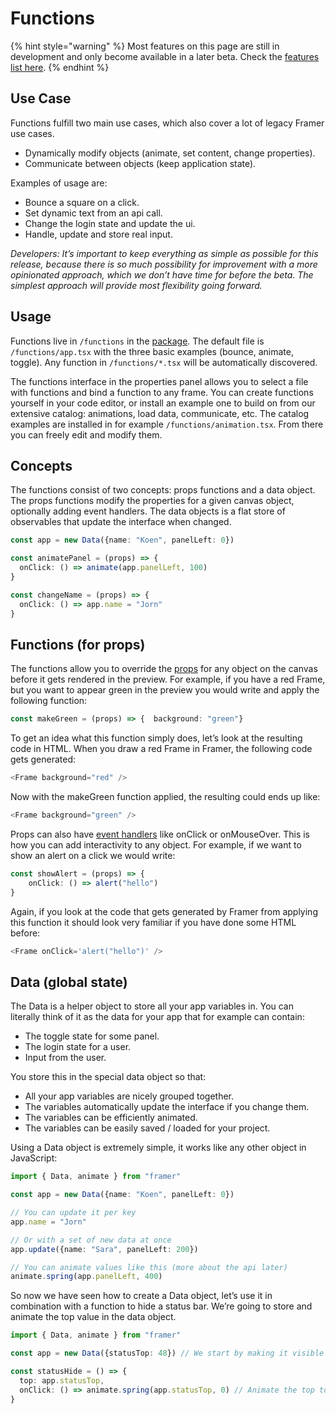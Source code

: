 # Functions

{% hint style="warning" %}
Most features on this page are still in development and only become available in a later beta. Check the [features list here](../introduction/beta.md#beta-features).
{% endhint %}

## Use Case

Functions fulfill two main use cases, which also cover a lot of legacy Framer use cases.

* Dynamically modify objects \(animate, set content, change properties\).
* Communicate between objects \(keep application state\).

Examples of usage are:

* Bounce a square on a click.
* Set dynamic text from an api call.
* Change the login state and update the ui.
* Handle, update and store real input.

_Developers: It’s important to keep everything as simple as possible for this release, because there is so much possibility for improvement with a more opinionated approach, which we don’t have time for before the beta. The simplest approach will provide most flexibility going forward._

## Usage

Functions live in `/functions` in the [package](packages.md). The default file is `/functions/app.tsx` with the three basic examples \(bounce, animate, toggle\). Any function in `/functions/*.tsx` will be automatically discovered.

The functions interface in the properties panel allows you to select a file with functions and bind a function to any frame. You can create functions yourself in your code editor, or install an example one to build on from our extensive catalog: animations, load data, communicate, etc. The catalog examples are installed in for example `/functions/animation.tsx`. From there you can freely edit and modify them.

## Concepts

The functions consist of two concepts: props functions and a data object. The props functions modify the properties for a given canvas object, optionally adding event handlers. The data objects is a flat store of observables that update the interface when changed.

```typescript
const app = new Data({name: "Koen", panelLeft: 0})

const animatePanel = (props) => {
  onClick: () => animate(app.panelLeft, 100)
}

const changeName = (props) => {
  onClick: () => app.name = "Jorn"
}
```

## Functions \(for props\)

The functions allow you to override the [props](https://reactjs.org/docs/components-and-props.html) for any object on the canvas before it gets rendered in the preview. For example, if you have a red Frame, but you want to appear green in the preview you would write and apply the following function:

```typescript
const makeGreen = (props) => {  background: "green"}
```

To get an idea what this function simply does, let’s look at the resulting code in HTML. When you draw a red Frame in Framer, the following code gets generated:

```typescript
<Frame background="red" />
```

Now with the makeGreen function applied, the resulting could ends up like:

```typescript
<Frame background="green" />
```

Props can also have [event handlers](https://www.khanacademy.org/computing/computer-programming/html-css-js/html-js-dom-events/a/dom-event-types) like onClick or onMouseOver. This is how you can add interactivity to any object. For example, if we want to show an alert on a click we would write:

```typescript
const showAlert = (props) => {
    onClick: () => alert("hello")
}
```

Again, if you look at the code that gets generated by Framer from applying this function it should look very familiar if you have done some HTML before:

```typescript
<Frame onClick='alert("hello")' />
```

## Data \(global state\)

The Data is a helper object to store all your app variables in. You can literally think of it as the data for your app that for example can contain:

* The toggle state for some panel.
* The login state for a user.
* Input from the user.

You store this in the special data object so that:

* All your app variables are nicely grouped together.
* The variables automatically update the interface if you change them.
* The variables can be efficiently animated.
* The variables can be easily saved / loaded for your project.

Using a Data object is extremely simple, it works like any other object in JavaScript:

```typescript
import { Data, animate } from "framer"

const app = new Data({name: "Koen", panelLeft: 0})

// You can update it per key
app.name = "Jorn"

// Or with a set of new data at once
app.update({name: "Sara", panelLeft: 200})

// You can animate values like this (more about the api later)
animate.spring(app.panelLeft, 400)
```

So now we have seen how to create a Data object, let’s use it in combination with a function to hide a status bar. We’re going to store and animate the top value in the data object.

```typescript
import { Data, animate } from "framer"

const app = new Data({statusTop: 48}) // We start by making it visible

const statusHide = () => {
  top: app.statusTop,
  onClick: () => animate.spring(app.statusTop, 0) // Animate the top to 0
}
```

